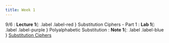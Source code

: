 ```yaml
---
title: Week 1
---
```


9/6
: **Lecture 1**{: .label .label-red } Substitution Ciphers - Part 1
: **Lab 1**{: .label .label-purple } Polyalphabetic Substitution 
: **Note 1**{: .label .label-blue } [Substitution Ciphers](https://codebreakingatcal.org/assets/notes/note1.pdf)